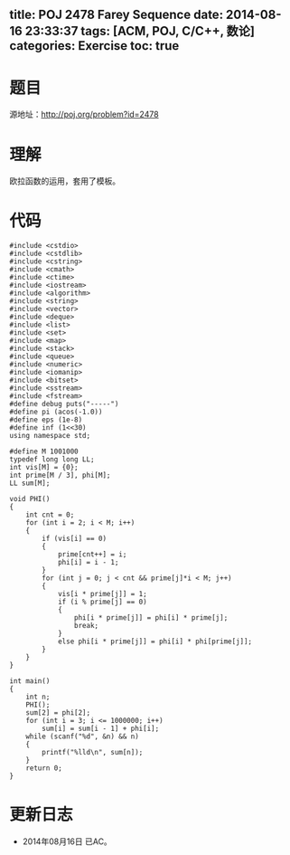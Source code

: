title: POJ 2478 Farey Sequence
date: 2014-08-16 23:33:37
tags: [ACM, POJ, C/C++, 数论]
categories: Exercise
toc: true
---
# 题目
源地址：http://poj.org/problem?id=2478

# 理解
欧拉函数的运用，套用了模板。

<!-- more -->

# 代码
```
#include <cstdio>
#include <cstdlib>
#include <cstring>
#include <cmath>
#include <ctime>
#include <iostream>
#include <algorithm>
#include <string>
#include <vector>
#include <deque>
#include <list>
#include <set>
#include <map>
#include <stack>
#include <queue>
#include <numeric>
#include <iomanip>
#include <bitset>
#include <sstream>
#include <fstream>
#define debug puts("-----")
#define pi (acos(-1.0))
#define eps (1e-8)
#define inf (1<<30)
using namespace std;

#define M 1001000
typedef long long LL;
int vis[M] = {0};
int prime[M / 3], phi[M];
LL sum[M];

void PHI()
{
    int cnt = 0;
    for (int i = 2; i < M; i++)
    {
        if (vis[i] == 0)
        {
            prime[cnt++] = i;
            phi[i] = i - 1;
        }
        for (int j = 0; j < cnt && prime[j]*i < M; j++)
        {
            vis[i * prime[j]] = 1;
            if (i % prime[j] == 0)
            {
                phi[i * prime[j]] = phi[i] * prime[j];
                break;
            }
            else phi[i * prime[j]] = phi[i] * phi[prime[j]];
        }
    }
}

int main()
{
    int n;
    PHI();
    sum[2] = phi[2];
    for (int i = 3; i <= 1000000; i++)
        sum[i] = sum[i - 1] + phi[i];
    while (scanf("%d", &n) && n)
    {
        printf("%lld\n", sum[n]);
    }
    return 0;
}
```

# 更新日志
- 2014年08月16日 已AC。